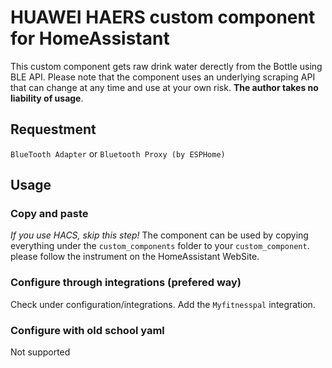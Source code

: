 # HUAWEI HAERS custom component for HomeAssistant
This custom component gets raw drink water derectly from the Bottle using BLE API. Please note that the component uses an underlying scraping API that can change at any time and use at your own risk. **The author takes no liability of usage**.

## Requestment
`BlueTooth Adapter` or `Bluetooth Proxy (by ESPHome)`

## Usage

### Copy and paste
*If you use HACS, skip this step!*
The component can be used by copying everything under the `custom_components` folder to your `custom_component`. please follow the instrument on the HomeAssistant WebSite.

### Configure through integrations (prefered way)
Check under configuration/integrations. Add the `Myfitnesspal` integration.

### Configure with old school yaml
Not supported